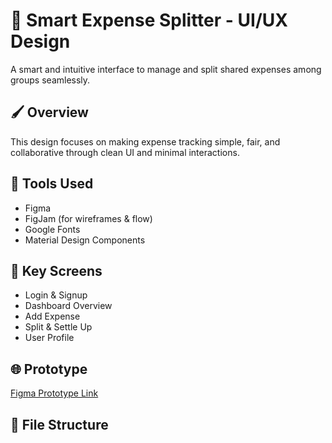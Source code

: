 # 💸 Smart Expense Splitter - UI/UX Design
A smart and intuitive interface to manage and split shared expenses among groups seamlessly.

## 🖌️ Overview
This design focuses on making expense tracking simple, fair, and collaborative through clean UI and minimal interactions.

## 🎨 Tools Used
- Figma
- FigJam (for wireframes & flow)
- Google Fonts
- Material Design Components

## 🧩 Key Screens
- Login & Signup
- Dashboard Overview
- Add Expense
- Split & Settle Up
- User Profile

## 🌐 Prototype
[Figma Prototype Link](https://www.figma.com/file/xxxxxxx)

## 📂 File Structure
